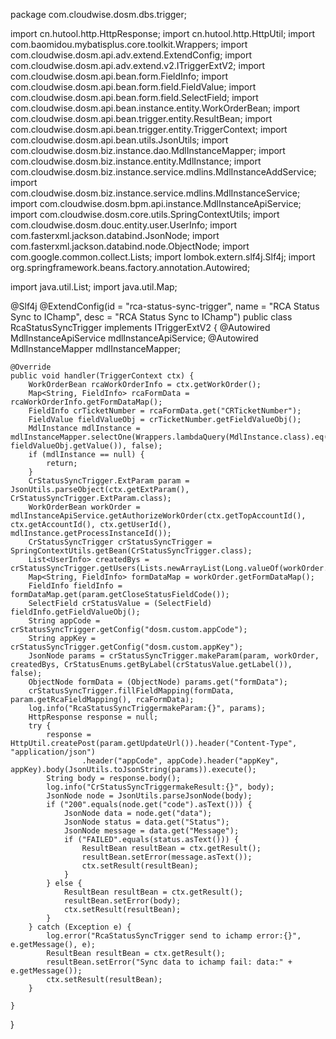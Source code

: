 package com.cloudwise.dosm.dbs.trigger;

import cn.hutool.http.HttpResponse;
import cn.hutool.http.HttpUtil;
import com.baomidou.mybatisplus.core.toolkit.Wrappers;
import com.cloudwise.dosm.api.adv.extend.ExtendConfig;
import com.cloudwise.dosm.api.adv.extend.v2.ITriggerExtV2;
import com.cloudwise.dosm.api.bean.form.FieldInfo;
import com.cloudwise.dosm.api.bean.form.field.FieldValue;
import com.cloudwise.dosm.api.bean.form.field.SelectField;
import com.cloudwise.dosm.api.bean.instance.entity.WorkOrderBean;
import com.cloudwise.dosm.api.bean.trigger.entity.ResultBean;
import com.cloudwise.dosm.api.bean.trigger.entity.TriggerContext;
import com.cloudwise.dosm.api.bean.utils.JsonUtils;
import com.cloudwise.dosm.biz.instance.dao.MdlInstanceMapper;
import com.cloudwise.dosm.biz.instance.entity.MdlInstance;
import com.cloudwise.dosm.biz.instance.service.mdlins.MdlInstanceAddService;
import com.cloudwise.dosm.biz.instance.service.mdlins.MdlInstanceService;
import com.cloudwise.dosm.bpm.api.instance.MdlInstanceApiService;
import com.cloudwise.dosm.core.utils.SpringContextUtils;
import com.cloudwise.dosm.douc.entity.user.UserInfo;
import com.fasterxml.jackson.databind.JsonNode;
import com.fasterxml.jackson.databind.node.ObjectNode;
import com.google.common.collect.Lists;
import lombok.extern.slf4j.Slf4j;
import org.springframework.beans.factory.annotation.Autowired;

import java.util.List;
import java.util.Map;

@Slf4j
@ExtendConfig(id = "rca-status-sync-trigger", name = "RCA Status Sync to IChamp", desc = "RCA Status Sync to IChamp")
public class RcaStatusSyncTrigger implements ITriggerExtV2 {
    @Autowired
    MdlInstanceApiService mdlInstanceApiService;
    @Autowired
    MdlInstanceMapper mdlInstanceMapper;

    @Override
    public void handler(TriggerContext ctx) {
        WorkOrderBean rcaWorkOrderInfo = ctx.getWorkOrder();
        Map<String, FieldInfo> rcaFormData = rcaWorkOrderInfo.getFormDataMap();
        FieldInfo crTicketNumber = rcaFormData.get("CRTicketNumber");
        FieldValue fieldValueObj = crTicketNumber.getFieldValueObj();
        MdlInstance mdlInstance = mdlInstanceMapper.selectOne(Wrappers.lambdaQuery(MdlInstance.class).eq(MdlInstance::getBizKey, fieldValueObj.getValue()), false);
        if (mdlInstance == null) {
            return;
        }
        CrStatusSyncTrigger.ExtParam param = JsonUtils.parseObject(ctx.getExtParam(), CrStatusSyncTrigger.ExtParam.class);
        WorkOrderBean workOrder = mdlInstanceApiService.getAuthorizeWorkOrder(ctx.getTopAccountId(), ctx.getAccountId(), ctx.getUserId(), mdlInstance.getProcessInstanceId());
        CrStatusSyncTrigger crStatusSyncTrigger = SpringContextUtils.getBean(CrStatusSyncTrigger.class);
        List<UserInfo> createdBys = crStatusSyncTrigger.getUsers(Lists.newArrayList(Long.valueOf(workOrder.getCreatedBy())));
        Map<String, FieldInfo> formDataMap = workOrder.getFormDataMap();
        FieldInfo fieldInfo = formDataMap.get(param.getCloseStatusFieldCode());
        SelectField crStatusValue = (SelectField) fieldInfo.getFieldValueObj();
        String appCode = crStatusSyncTrigger.getConfig("dosm.custom.appCode");
        String appKey = crStatusSyncTrigger.getConfig("dosm.custom.appKey");
        JsonNode params = crStatusSyncTrigger.makeParam(param, workOrder, createdBys, CrStatusEnums.getByLabel(crStatusValue.getLabel()), false);
        ObjectNode formData = (ObjectNode) params.get("formData");
        crStatusSyncTrigger.fillFieldMapping(formData, param.getRcaFieldMapping(), rcaFormData);
        log.info("RcaStatusSyncTriggermakeParam:{}", params);
        HttpResponse response = null;
        try {
            response = HttpUtil.createPost(param.getUpdateUrl()).header("Content-Type", "application/json")
                    .header("appCode", appCode).header("appKey", appKey).body(JsonUtils.toJsonString(params)).execute();
            String body = response.body();
            log.info("CrStatusSyncTriggermakeResult:{}", body);
            JsonNode node = JsonUtils.parseJsonNode(body);
            if ("200".equals(node.get("code").asText())) {
                JsonNode data = node.get("data");
                JsonNode status = data.get("Status");
                JsonNode message = data.get("Message");
                if ("FAILED".equals(status.asText())) {
                    ResultBean resultBean = ctx.getResult();
                    resultBean.setError(message.asText());
                    ctx.setResult(resultBean);
                }
            } else {
                ResultBean resultBean = ctx.getResult();
                resultBean.setError(body);
                ctx.setResult(resultBean);
            }
        } catch (Exception e) {
            log.error("RcaStatusSyncTrigger send to ichamp error:{}", e.getMessage(), e);
            ResultBean resultBean = ctx.getResult();
            resultBean.setError("Sync data to ichamp fail: data:" + e.getMessage());
            ctx.setResult(resultBean);
        }

    }
}
